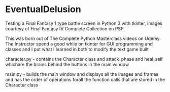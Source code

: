 # EventualDelusion
Testing a Final Fantasy 1 type battle screen in Python 3 with tkinter, images courtesy of Final Fantasy IV Complete Collection on PSP.

This was born out of The Complete Python Masterclass videos on Udemy. 
The Instructor spend a good while on tkinter for GUI programming and 
classes and I put what I learned in both to modify the text game built

character.py - contains the Character class and attack_phase and heal_self
whichare the brains behind the buttons in the main window

main.py - builds the main window and displays all the images and frames
and has the order of operations forall the function calls that are 
stored in the Character class
